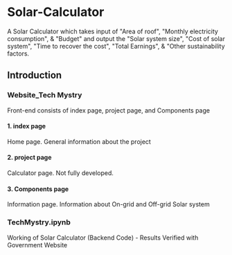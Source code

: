 # Solar-Calculator
A Solar Calculator which takes input of "Area of roof", "Monthly electricity consumption", &amp; "Budget" and output the "Solar system size", "Cost of solar system", "Time to recover the cost", "Total Earnings", &amp; "Other sustainability factors.

## Introduction
### Website_Tech Mystry
Front-end consists of index page, project page, and Components page
  #### 1. index page
  Home page. General information about the project

  #### 2. project page
  Calculator page. Not fully developed. 

  #### 3. Components page
  Information page. Information about On-grid and Off-grid Solar system

### TechMystry.ipynb 
Working of Solar Calculator (Backend Code) - Results Verified with Government Website
